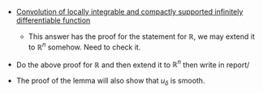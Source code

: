 - [Convolution of locally integrable and compactly supported infinitely differentiable function](https://math.stackexchange.com/questions/2859176/convolution-of-locally-integrable-and-compactly-supported-infinitely-differentia)
    - This answer has the proof for the statement for $\mathbb{R}$, we may extend it to $\mathbb{R}^n$ somehow. Need to check it.

- Do the above proof for $\mathbb{R}$ and then extend it to $\mathbb{R}^n$ then write in report/
- The proof of the lemma will also show that $u_\delta$ is smooth.